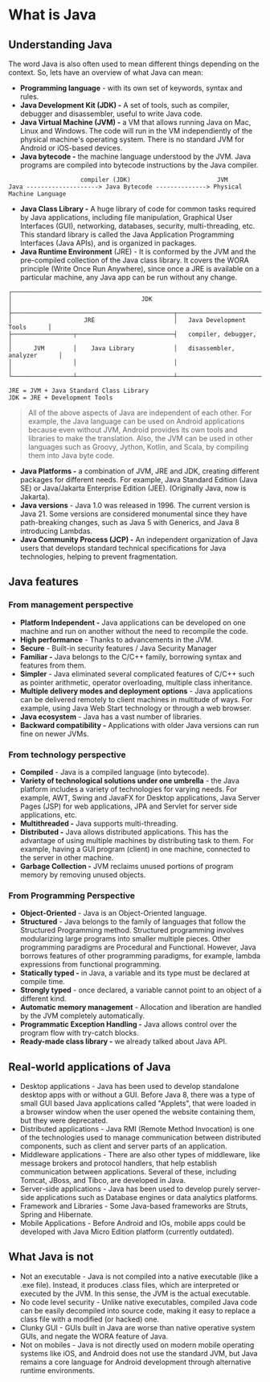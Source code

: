 # What is Java

## Understanding Java

The word Java is also often used to mean different things depending on the context. So, lets have an overview of what Java can mean:

- **Programming language** - with its own set of keywords, syntax and rules.
- **Java Development Kit (JDK) -** A set of tools, such as compiler, debugger and disassembler, useful to write Java code.
- **Java Virtual Machine (JVM) -** a VM that allows running Java on Mac, Linux and Windows. The code will run in the VM independiently of the physical machine's operating system. There is no standard JVM for Android or iOS-based devices.
- **Java bytecode -** the machine language understood by the JVM. Java programs are compiled into bytecode instructions by the Java compiler.

```
					compiler (JDK)                        JVM
Java --------------------> Java Bytecode --------------> Physical Machine Language
```

- **Java Class Library -** A huge library of code for common tasks required by Java applications, including file manipulation, Graphical User Interfaces (GUI), networking, databases, security, multi-threading, etc.  This standard library is called the Java Application Programming Interfaces (Java APIs), and is organized in packages.
- **Java Runtime Environment** (JRE) - It is conformed by the JVM and the pre-compiled collection of the Java class library. It covers the WORA principle (Write Once Run Anywhere), since once a JRE is available on a particular machine, any Java app can be run without any change.

```
┌─────────────────────────────────────────────────────────────────────────────┐
│                                    JDK                                      │
├─────────────────────────────────────────────┬───────────────────────────────┤
│                    JRE                      │   Java Development Tools      │
├─────────────────┬───────────────────────────┤   compiler, debugger,         │
│      JVM        │    Java Library           │   disassembler, analyzer      │
│                 │                           │                               │
└─────────────────┴───────────────────────────┴───────────────────────────────┘

JRE = JVM + Java Standard Class Library
JDK = JRE + Development Tools
```

> All of the above aspects of Java are independent of each other. For example, the Java language can be used on Android applications because even without JVM,  Android provides its own tools and libraries to make the translation.  Also, the JVM can be used in other languages such  as Groovy, Jython, Kotlin, and Scala, by compiling them into Java byte code.
> 
- **Java Platforms -**  a combination of JVM, JRE and JDK, creating different packages for different needs. For example, Java Standard Edition (Java SE) or Java/Jakarta Enterprise Edition (JEE). (Originally Java, now is Jakarta).
- **Java versions** - Java 1.0 was released in 1996. The current version is Java 21. Some versions are considered monumental since they have path-breaking changes, such as Java 5 with Generics, and Java 8 introducing Lambdas.
- **Java Community Process (JCP) -** An independent organization of Java users that develops standard technical specifications for Java technologies, helping to prevent fragmentation.

## Java features

### From management perspective

- **Platform Independent -** Java applications can be developed on one machine and run on another without the need to recompile the code.
- **High performance** - Thanks to advancements in the JVM.
- **Secure** - Built-in security features / Java Security Manager
- **Familiar -** Java belongs to the C/C++ family, borrowing syntax and features from them.
- **Simpler** - Java eliminated several complicated features of C/C++ such as pointer arithmetic, operator overloading, multiple class inheritance.
- **Multiple delivery modes and deployment options** - Java applications can be delivered remotely to client machines in multitude of ways. For example, using Java Web Start technology or through a web browser.
- **Java ecosystem** - Java has a vast number of libraries.
- **Backward compatibility -** Applications with older Java versions can run fine on newer JVMs.

### From technology perspective

- **Compiled** - Java is a compiled language (into bytecode).
- **Variety of technological solutions under one umbrella** - the Java platform includes a variety of technologies for varying needs. For example, AWT, Swing and JavaFX for Desktop applications, Java Server Pages (JSP) for web applications, JPA and Servlet for server side applications, etc.
- **Multithreaded -** Java supports multi-threading.
- **Distributed -** Java allows distributed applications. This has the advantage of using multiple machines by distributing task to them. For example, having a GUI program (client) in one machine, connected to the server in other machine.
- **Garbage Collection -** JVM reclaims unused portions of program memory by removing unused objects.

### From Programming Perspective

- **Object-Oriented** - Java is an Object-Oriented language.
- **Structured** - Java belongs to the family of languages that follow the Structured Programming method. Structured programming involves modularizing large programs into smaller multiple pieces. Other programming paradigms are Procedural and Functional. However, Java borrows features of other programming paradigms, for example, lambda expressions from functional programming.
- **Statically typed -** in Java, a variable and its type must be declared at compile time.
- **Strongly typed** - once declared, a variable cannot point to an object of a different kind.
- **Automatic memory management** - Allocation and liberation are handled by the JVM completely automatically.
- **Programmatic Exception Handling -** Java allows control over the program flow with try-catch blocks.
- **Ready-made class library -** we already talked about Java API.

## Real-world applications of Java

- Desktop applications - Java has been used to develop standalone desktop apps with or without a GUI. Before Java 8, there was a type of small GUI based  Java applications called "Applets", that were loaded in a browser window when the user opened the website containing them, but they were deprecated.
- Distributed applications - Java RMI (Remote Method Invocation) is one of the technologies used to manage communication between distributed components, such as client and server parts of an application.
- Middleware  applications  - There are also other types of middleware, like message brokers and protocol handlers,  that help establish communication between applications. Several of these, including Tomcat, JBoss, and Tibco, are developed in Java.
- Server-side applications - Java has been used to develop purely server-side applications such as Database engines or data analytics platforms.
- Framework and Libraries - Some Java-based frameworks are Struts, Spring and Hibernate.
- Mobile Applications - Before Android and IOs, mobile apps could be developed with Java Micro Edition platform (currently outdated).

## What Java is not

- Not an executable - Java is not compiled into a native executable (like a .exe file). Instead, it produces .class files, which are interpreted or executed by the JVM. In this sense, the JVM is the actual executable.
- No code level security - Unlike native executables, compiled Java code can be easily decompiled into source code, making it easy to replace a class file with a modified (or hacked) one.
- Clunky GUI - GUIs built in Java are worse than native operative system GUIs, and negate the WORA feature of Java.
- Not on mobiles - Java is not directly used on modern mobile operating systems like iOS, and Android does not use the standard JVM, but Java remains a core language for Android development through alternative runtime environments.
